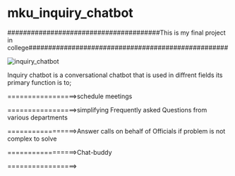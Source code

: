 # mku_inquiry_chatbot


#######################################This is my final project in college################################################### 


![inquiry_chatbot](https://user-images.githubusercontent.com/57531506/153276342-07f14637-b734-4b83-b507-df4d2d1f46ae.gif)

Inquiry chatbot is a conversational chatbot that is used in diffrent fields its primary function is to;

=================>schedule meetings 
 
=================>simplifying Frequently asked Questions from various departments

=================>Answer calls on behalf of Officials if problem is not complex to solve 
 
=================>Chat-buddy 

=================>








